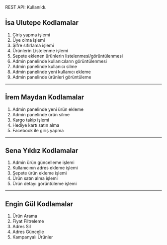  REST API: Kullanıldı.

 ## İsa Ulutepe Kodlamalar

1. Giriş yapma işlemi
2. Üye olma işlemi
3. Şifre sıfırlama işlemi
4. Ürünlerin Listelenme işlemi
5. Sepete eklenen ürünlerin listelenmesi/görüntülenmesi
6. Admin panelinde kullanıcıların görüntülenmesi
7. Admin panelinde kullanıcı silme
8. Admin panelinde yeni kullanıcı ekleme
9. Admin panelinde ürünleri görüntüleme
---

## İrem Maydan Kodlamalar

1. Admin panelinde yeni ürün ekleme
2. Admin panelinde ürün silme
3. Kargo takip işlemi
4. Hediye kartı satın alma
5. Facebook ile giriş yapma

---

## Sena Yıldız Kodlamalar

1. Admin ürün güncelleme işlemi
2. Kullanıcının adres ekleme işlemi 
3. Sepete ürün ekleme işlemi
4. Ürün satın alma işlemi
5. Ürün detayı görüntüleme işlemi

---

## Engin Gül Kodlamalar

1. Ürün Arama
2. Fiyat Filtreleme
3. Adres Sil
4. Adres Güncelle
5. Kampanyalı Ürünler
